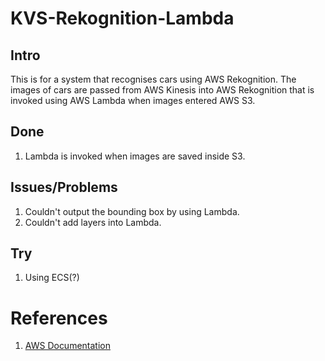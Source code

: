 # KVS-Rekognition-Lambda
## Intro
This is for a system that recognises cars using AWS Rekognition. The images of cars are passed from AWS Kinesis into AWS Rekognition that is invoked using AWS Lambda when images entered AWS S3.

## Done
1. Lambda is invoked when images are saved inside S3.

## Issues/Problems
1. Couldn't output the bounding box by using Lambda.
2. Couldn't add layers into Lambda.

## Try
1. Using ECS(?)



# References
1. [AWS Documentation](https://docs.aws.amazon.com/rekognition/latest/dg/labels-detect-labels-image.html)
